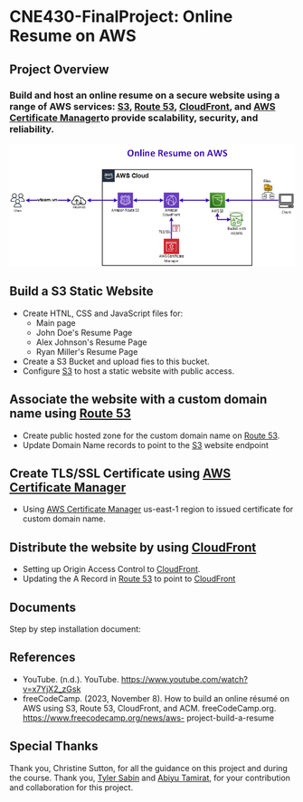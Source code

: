 # CNE430-FinalProject: Online Resume on AWS
## Project Overview
### Build and host an online resume on a secure website using a range of AWS services: [S3](https://aws.amazon.com/s3/), [Route 53](https://aws.amazon.com/route53/), [CloudFront](https://aws.amazon.com/cloudfront/), and [AWS Certificate Manager](https://aws.amazon.com/certificate-manager/)to provide scalability, security, and reliability.
![figure #Architecture.jpg](Architecture.jpg)
## Build a S3 Static Website
* Create HTNL, CSS and JavaScript files for:
	- Main page
	- John Doe's Resume Page
	- Alex Johnson's Resume Page
	- Ryan Miller's Resume Page
* Create a S3 Bucket and upload fies to this bucket.
* Configure [S3](https://aws.amazon.com/s3/) to host a static website with public access.
## Associate the website with a custom domain name using [Route 53](https://aws.amazon.com/route53/)
* Create public hosted zone for the custom domain name on [Route 53](https://aws.amazon.com/route53/).
* Update Domain Name records to point to the [S3](https://aws.amazon.com/s3/) website endpoint
## Create TLS/SSL Certificate using [AWS Certificate Manager](https://aws.amazon.com/certificate-manager/)
* Using [AWS Certificate Manager](https://aws.amazon.com/certificate-manager/) us-east-1 region to issued certificate for custom domain name.
## Distribute the website by using [CloudFront](https://aws.amazon.com/cloudfront/)
* Setting up Origin Access Control to [CloudFront](https://aws.amazon.com/cloudfront/).
* Updating the A Record in [Route 53](https://aws.amazon.com/route53/) to point to [CloudFront](https://aws.amazon.com/cloudfront/)
## Documents
Step by step installation document: 
<!-- https://github.com/luongvv-rtc/CNE430-FinalProject/CNE430 Final Project Installation Document.pdf-->
## References
* YouTube. (n.d.). YouTube. https://www.youtube.com/watch?v=x7YjX2_zGsk  
* freeCodeCamp. (2023, November 8). How to build an online résumé on AWS using S3, Route 53, CloudFront, and ACM. freeCodeCamp.org. https://www.freecodecamp.org/news/aws-
project-build-a-resume 
## Special Thanks
Thank you, Christine Sutton, for all the guidance on this project and during the course.
Thank you, [Tyler Sabin](https://github.com/tsabin2023) and [Abiyu Tamirat](https://github.com/AbiyuTamirat2), for your contribution and collaboration for this project.

